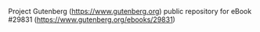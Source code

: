 Project Gutenberg (https://www.gutenberg.org) public repository for eBook #29831 (https://www.gutenberg.org/ebooks/29831)
